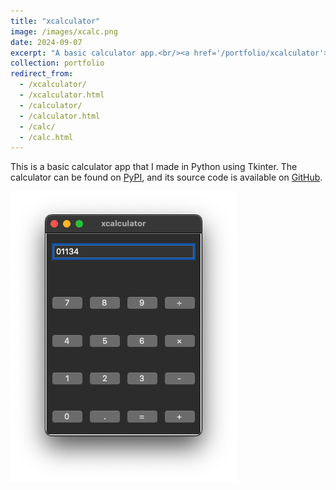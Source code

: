 ```yaml
---
title: "xcalculator"
image: /images/xcalc.png
date: 2024-09-07
excerpt: "A basic calculator app.<br/><a href='/portfolio/xcalculator'><img src='/images/xcalc.png'></a>"
collection: portfolio
redirect_from:
  - /xcalculator/
  - /xcalculator.html
  - /calculator/
  - /calculator.html
  - /calc/
  - /calc.html
---
```


This is a basic calculator app that I made in Python using Tkinter. The calculator can be found on [PyPI](https://pypi.org/project/xcalculator/), and its source code is available on [GitHub](https://github.com/jacob-thompson/xcalculator).

![xcalculator](/images/xcalc.png)
